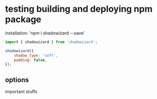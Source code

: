 # testing building and deploying npm package

installation: 'npm i shadowizard --save'

```javascript
import { shadowizard } from 'shadowizard';

shadowizard({
    shadow_type: 'soft',
    padding: false,
});
```

## options

important stuffs
